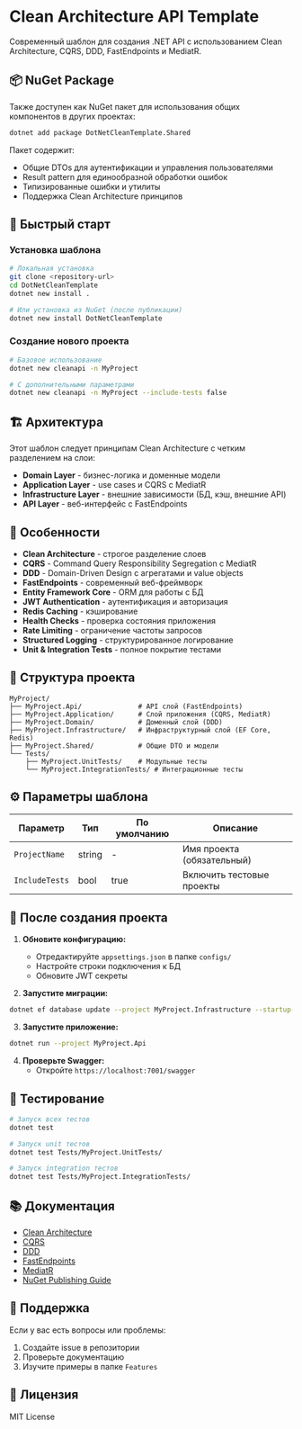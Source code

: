# Clean Architecture API Template

Современный шаблон для создания .NET API с использованием Clean Architecture, CQRS, DDD, FastEndpoints и MediatR.

## 📦 NuGet Package

Также доступен как NuGet пакет для использования общих компонентов в других проектах:

```bash
dotnet add package DotNetCleanTemplate.Shared
```

Пакет содержит:
- Общие DTOs для аутентификации и управления пользователями
- Result pattern для единообразной обработки ошибок
- Типизированные ошибки и утилиты
- Поддержка Clean Architecture принципов

## 🚀 Быстрый старт

### Установка шаблона

```bash
# Локальная установка
git clone <repository-url>
cd DotNetCleanTemplate
dotnet new install .

# Или установка из NuGet (после публикации)
dotnet new install DotNetCleanTemplate
```

### Создание нового проекта

```bash
# Базовое использование
dotnet new cleanapi -n MyProject

# С дополнительными параметрами
dotnet new cleanapi -n MyProject --include-tests false
```

## 🏗️ Архитектура

Этот шаблон следует принципам Clean Architecture с четким разделением на слои:

- **Domain Layer** - бизнес-логика и доменные модели
- **Application Layer** - use cases и CQRS с MediatR
- **Infrastructure Layer** - внешние зависимости (БД, кэш, внешние API)
- **API Layer** - веб-интерфейс с FastEndpoints

## 🎯 Особенности

- **Clean Architecture** - строгое разделение слоев
- **CQRS** - Command Query Responsibility Segregation с MediatR
- **DDD** - Domain-Driven Design с агрегатами и value objects
- **FastEndpoints** - современный веб-фреймворк
- **Entity Framework Core** - ORM для работы с БД
- **JWT Authentication** - аутентификация и авторизация
- **Redis Caching** - кэширование
- **Health Checks** - проверка состояния приложения
- **Rate Limiting** - ограничение частоты запросов
- **Structured Logging** - структурированное логирование
- **Unit & Integration Tests** - полное покрытие тестами

## 📁 Структура проекта

```
MyProject/
├── MyProject.Api/              # API слой (FastEndpoints)
├── MyProject.Application/      # Слой приложения (CQRS, MediatR)
├── MyProject.Domain/           # Доменный слой (DDD)
├── MyProject.Infrastructure/   # Инфраструктурный слой (EF Core, Redis)
├── MyProject.Shared/           # Общие DTO и модели
└── Tests/
    ├── MyProject.UnitTests/    # Модульные тесты
    └── MyProject.IntegrationTests/ # Интеграционные тесты
```

## ⚙️ Параметры шаблона

| Параметр | Тип | По умолчанию | Описание |
|----------|-----|--------------|----------|
| `ProjectName` | string | - | Имя проекта (обязательный) |
| `IncludeTests` | bool | true | Включить тестовые проекты |

## 🔧 После создания проекта

1. **Обновите конфигурацию:**
   - Отредактируйте `appsettings.json` в папке `configs/`
   - Настройте строки подключения к БД
   - Обновите JWT секреты

2. **Запустите миграции:**
```bash
dotnet ef database update --project MyProject.Infrastructure --startup-project MyProject.Api
```

3. **Запустите приложение:**
```bash
dotnet run --project MyProject.Api
```

4. **Проверьте Swagger:**
   - Откройте `https://localhost:7001/swagger`

## 🧪 Тестирование

```bash
# Запуск всех тестов
dotnet test

# Запуск unit тестов
dotnet test Tests/MyProject.UnitTests/

# Запуск integration тестов
dotnet test Tests/MyProject.IntegrationTests/
```

## 📚 Документация

- [Clean Architecture](https://blog.cleancoder.com/uncle-bob/2012/08/13/the-clean-architecture.html)
- [CQRS](https://martinfowler.com/bliki/CQRS.html)
- [DDD](https://martinfowler.com/bliki/DomainDrivenDesign.html)
- [FastEndpoints](https://fast-endpoints.com/)
- [MediatR](https://github.com/jbogard/MediatR)
- [NuGet Publishing Guide](Docs/NUGET_PUBLISHING.md)

## 🤝 Поддержка

Если у вас есть вопросы или проблемы:

1. Создайте issue в репозитории
2. Проверьте документацию
3. Изучите примеры в папке `Features`

## 📄 Лицензия

MIT License
